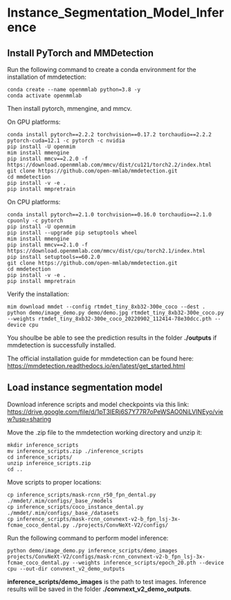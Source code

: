 # Instance_Segmentation_Model_Inference
## Install PyTorch and MMDetection
Run the following command to create a conda environment for the installation of mmdetection:

```
conda create --name openmmlab python=3.8 -y
conda activate openmmlab
```

Then install pytorch, mmengine, and mmcv.

On GPU platforms:
```
conda install pytorch==2.2.2 torchvision==0.17.2 torchaudio==2.2.2 pytorch-cuda=12.1 -c pytorch -c nvidia
pip install -U openmim
mim install mmengine
pip install mmcv==2.2.0 -f https://download.openmmlab.com/mmcv/dist/cu121/torch2.2/index.html
git clone https://github.com/open-mmlab/mmdetection.git
cd mmdetection
pip install -v -e .
pip install mmpretrain
```

On CPU platforms:
```
conda install pytorch==2.1.0 torchvision==0.16.0 torchaudio==2.1.0 cpuonly -c pytorch
pip install -U openmim
pip install --upgrade pip setuptools wheel
mim install mmengine
pip install mmcv==2.1.0 -f https://download.openmmlab.com/mmcv/dist/cpu/torch2.1/index.html
pip install setuptools==60.2.0
git clone https://github.com/open-mmlab/mmdetection.git
cd mmdetection
pip install -v -e .
pip install mmpretrain
```

Verify the installation:

```
mim download mmdet --config rtmdet_tiny_8xb32-300e_coco --dest .
python demo/image_demo.py demo/demo.jpg rtmdet_tiny_8xb32-300e_coco.py --weights rtmdet_tiny_8xb32-300e_coco_20220902_112414-78e30dcc.pth --device cpu
```
You shoulbe be able to see the prediction results in the folder **./outputs** if mmdetection is successfully installed.

The official installation guide for mmdetection can be found here: https://mmdetection.readthedocs.io/en/latest/get_started.html

## Load instance segmentation model

Download inference scripts and model checkpoints via this link: https://drive.google.com/file/d/1pT3IERj6S7Y77R7oPeWSAO0NiLVINEyo/view?usp=sharing

Move the .zip file to the mmdetection working directory and unzip it:

```
mkdir inference_scripts
mv inference_scripts.zip ./inference_scripts
cd inference_scripts/
unzip inference_scripts.zip
cd ..
```

Move scripts to proper locations:
```
cp inference_scripts/mask-rcnn_r50_fpn_dental.py ./mmdet/.mim/configs/_base_/models
cp inference_scripts/coco_instance_dental.py ./mmdet/.mim/configs/_base_/datasets
cp inference_scripts/mask-rcnn_convnext-v2-b_fpn_lsj-3x-fcmae_coco_dental.py ./projects/ConvNeXt-V2/configs/
```

Run the following command to perform model inference:
```
python demo/image_demo.py inference_scripts/demo_images projects/ConvNeXt-V2/configs/mask-rcnn_convnext-v2-b_fpn_lsj-3x-fcmae_coco_dental.py --weights inference_scripts/epoch_20.pth --device cpu --out-dir convnext_v2_demo_outputs
```

**inference_scripts/demo_images** is the path to test images. Inference results will be saved in the folder **./convnext_v2_demo_outputs**.
